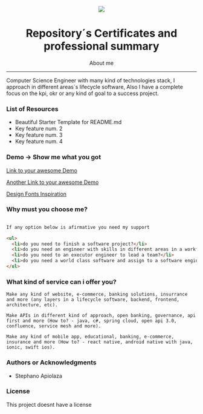 
<p align="center"><img src="logo.png" /></p>

<h1 align="center">Repository´s Certificates and professional summary</h1>

<p align="center">About me</p>

<hr/>

<p>Computer Science Engineer with many kind of technologies stack, I approach in different areas´s lifecycle software, Also I have a complete focus on the kpi, okr or any kind of goal to a success project.</p>

<h3> List of Resources </h3>

<ul>
  <li>Beautiful Starter Template for README.md</li>
  <li>Key feature num. 2</li>
  <li>Key feature num. 3</li>
  <li>Key feature num. 4</li>
</ul>

<h3> Demo -> Show me what you got </h3>

<a href="#"> Link to your awesome Demo </a>

<a href="#"> Another Link to your awesome Demo </a>

<a href="https://www.designinspiration.info/"> Design Fonts Inspiration </a>

<h3> Why must you choose me? </h3>

```html

If any option below is afirmative you need my support

<ul>
  <li>do you need to finish a software project?</li>
  <li>do you need an engineer with skills in different areas in a workflow to make software?</li>
  <li>do you need to an executor engineer to lead a team?</li>
  <li>do you need a world class software and assign to a software engineer leader responsible of your software backbone?</li>
</ul>

```

<h3> What kind of service can i offer you? </h3>

```shell
Make any kind of website, e-commerce, banking solutions, insurrance and more (any layers in a lifecycle software, backend, frontend, architecture, etc).
```
```shell
Make APIs in different kind of approach, open banking, governance, api first and more (How to? - java, c#, spring cloud, open api 3.0, confluence, service mesh and more).
```
```shell
Make any kind of mobile app, educational, banking, e-commerce, insurance and more (How to? - react native, android native with java, ionic, swift ios).
```

<h3>Authors or Acknowledgments</h3>
<ul>
  <li>Stephano Apiolaza</li>
</ul>

<h3>License</h3>

This project doesnt have a license
